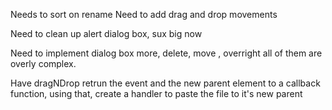 Needs to sort on rename
Need to add drag and drop movements

Need to clean up alert dialog box, sux big now

Need to implement dialog box more, delete, move , overright all of them are overly complex. 

Have dragNDrop retrun the event and the new parent element to a callback function, using that, create a handler to paste the file to it's new parent